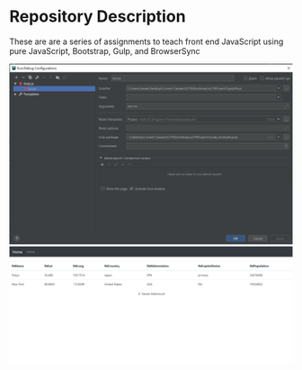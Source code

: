 # Repository Description
These are are a series of assignments to teach front end JavaScript using pure JavaScript, Bootstrap, Gulp, and BrowserSync


![WebStorm Gulp Config](screenshots/gulp.PNG)
![WebStorm Gulp Config](screenshots/p2.PNG)


